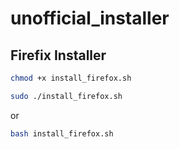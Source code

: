 # unofficial_installer

## Firefix Installer

```sh
chmod +x install_firefox.sh
```
```sh
sudo ./install_firefox.sh
```
or
```sh
bash install_firefox.sh
```

